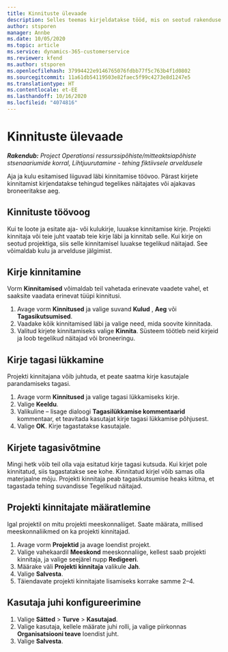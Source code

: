 ```yaml
---
title: Kinnituste ülevaade
description: Selles teemas kirjeldatakse tööd, mis on seotud rakenduse Project Operations kinnitustega.
author: stsporen
manager: Annbe
ms.date: 10/05/2020
ms.topic: article
ms.service: dynamics-365-customerservice
ms.reviewer: kfend
ms.author: stsporen
ms.openlocfilehash: 37994422e9146765076fdbb77f5c763b4f1d0802
ms.sourcegitcommit: 11a61db54119503e82faec5f99c4273e8d1247e5
ms.translationtype: HT
ms.contentlocale: et-EE
ms.lasthandoff: 10/16/2020
ms.locfileid: "4074816"
---
```

# <a name="approvals-overview"></a>Kinnituste ülevaade

_**Rakendub:** Project Operationsi ressurssipõhiste/mitteaktsiapõhiste stsenaariumide korral,  Lihtjuurutamine - tehing fiktiivsele arveldusele_

Aja ja kulu esitamised liiguvad läbi kinnitamise töövoo. Pärast kirjete kinnitamist kirjendatakse tehingud tegelikes näitajates või ajakavas broneeritakse aeg.

## <a name="approvals-workflow"></a>Kinnituste töövoog
Kui te loote ja esitate aja- või kulukirje, luuakse kinnitamise kirje. Projekti kinnitaja või teie juht vaatab teie kirje läbi ja kinnitab selle. Kui kirje on seotud projektiga, siis selle kinnitamisel luuakse tegelikud näitajad. See võimaldab kulu ja arvelduse jälgimist. 

## <a name="approve-an-entry"></a>Kirje kinnitamine
Vorm **Kinnitamised** võimaldab teil vahetada erinevate vaadete vahel, et saaksite vaadata erinevat tüüpi kinnitusi.
  
1. Avage vorm **Kinnitused** ja valige suvand **Kulud** , **Aeg** või **Tagasikutsumised**.
2. Vaadake kõik kinnitamised läbi ja valige need, mida soovite kinnitada.
3. Valitud kirjete kinnitamiseks valige **Kinnita**.
Süsteem töötleb neid kirjeid ja loob tegelikud näitajad või broneeringu.

## <a name="reject-an-entry"></a>Kirje tagasi lükkamine
Projekti kinnitajana võib juhtuda, et peate saatma kirje kasutajale parandamiseks tagasi.
  
1. Avage vorm **Kinnitused** ja valige tagasi lükkamiseks kirje. 
2. Valige **Keeldu**.
3. Valikuline – lisage dialoogi **Tagasilükkamise kommentaarid** kommentaar, et teavitada kasutajat kirje tagasi lükkamise põhjusest.
4. Valige **OK**. Kirje tagastatakse kasutajale.
  
## <a name="recall-entries"></a>Kirjete tagasivõtmine
Mingi hetk võib teil olla vaja esitatud kirje tagasi kutsuda. Kui kirjet pole kinnitatud, siis tagastatakse see kohe. Kinnitatud kirjel võib samas olla materjaalne mõju. Projekti kinnitaja peab tagasikutsumise heaks kiitma, et tagastada tehing suvandisse Tegelikud näitajad.

## <a name="specify-project-approvers"></a>Projekti kinnitajate määratlemine
Igal projektil on mitu projekti meeskonnaliiget. Saate määrata, millised meeskonnaliikmed on ka projekti kinnitajad.

1. Avage vorm **Projektid** ja avage loendist projekt.
2. Valige vahekaardil **Meeskond** meeskonnaliige, kellest saab projekti kinnitaja, ja valige seejärel nupp **Redigeeri**.
3. Määrake väli **Projekti kinnitaja** valikule **Jah**.
4. Valige **Salvesta**.
5. Täiendavate projekti kinnitajate lisamiseks korrake samme 2–4.

## <a name="configure-the-users-manager"></a>Kasutaja juhi konfigureerimine

1. Valige **Sätted** > **Turve** > **Kasutajad**.
2. Valige kasutaja, kellele määrate juhi rolli, ja valige piirkonnas **Organisatsiooni teave** loendist juht. 
3. Valige **Salvesta**.


